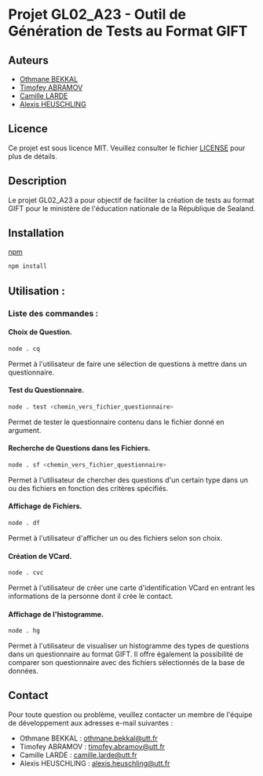# Projet GL02_A23 - Outil de Génération de Tests au Format GIFT

## Auteurs
- [Othmane BEKKAL](https://github.com/0thmane1)
- [Timofey ABRAMOV](https://github.com/Tim843)
- [Camille LARDE](https://github.com/Camillelrd)
- [Alexis HEUSCHLING](https://github.com/PetiteGrange)

## Licence
Ce projet est sous licence MIT. Veuillez consulter le fichier [LICENSE](LICENSE) pour plus de détails.

## Description
Le projet GL02_A23 a pour objectif de faciliter la création de tests au format GIFT pour le ministère de l'éducation nationale de la République de Sealand.

## Installation
[npm](https://www.npmjs.com/)

```bash
npm install
```

## Utilisation :
### Liste des commandes : 

#### Choix de Question.

```bash
node . cq
```
Permet à l'utilisateur de faire une sélection de questions à mettre dans un questionnaire.

#### Test du Questionnaire.

```bash
node . test <chemin_vers_fichier_questionnaire>
```
Permet de tester le questionnaire contenu dans le fichier donné en argument.

#### Recherche de Questions dans les Fichiers.

```bash
node . sf <chemin_vers_fichier_questionnaire>
```
Permet à l'utilisateur de chercher des questions d'un certain type dans un ou des fichiers en fonction des critères spécifiés.

#### Affichage de Fichiers.

```bash
node . df
```
Permet à l'utilisateur d'afficher un ou des fichiers selon son choix.

#### Création de VCard.

```bash
node . cvc
```
Permet à l'utilisateur de créer une carte d'identification VCard en entrant les informations de la personne dont il crée le contact.

#### Affichage de l'histogramme.

```bash
node . hg
```
Permet à l'utilisateur de visualiser un histogramme des types de questions dans un questionnaire au format GIFT. Il offre également la possibilité de comparer son questionnaire avec des fichiers sélectionnés de la base de données.



## Contact
Pour toute question ou problème, veuillez contacter un membre de l'équipe de développement aux adresses e-mail suivantes :
- Othmane BEKKAL : othmane.bekkal@utt.fr
- Timofey ABRAMOV : timofey.abramov@utt.fr
- Camille LARDE : camille.larde@utt.fr
- Alexis HEUSCHLING : alexis.heuschling@utt.fr
 
